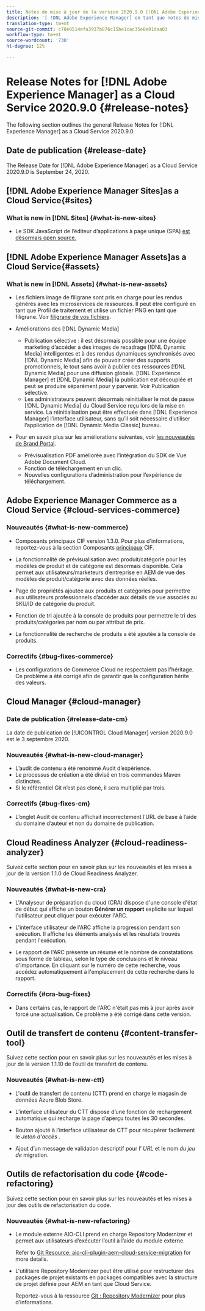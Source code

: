 ```yaml
---
title: Notes de mise à jour de la version 2020.9.0 [!DNL Adobe Experience Manager] de Cloud Service.
description: '[ !DNL Adobe Experience Manager] en tant que notes de mise à jour Cloud Service pour la version 2020.9.0.'
translation-type: tm+mt
source-git-commit: c78e0514efa3937b876c15be1cac35e8e01daa03
workflow-type: tm+mt
source-wordcount: '730'
ht-degree: 12%

---
```



# Release Notes for [!DNL Adobe Experience Manager] as a Cloud Service 2020.9.0 {#release-notes}

The following section outlines the general Release Notes for [!DNL Experience Manager] as a Cloud Service 2020.9.0.

## Date de publication {#release-date}

The Release Date for [!DNL Adobe Experience Manager] as a Cloud Service 2020.9.0 is September 24, 2020.

## [!DNL Adobe Experience Manager Sites]as a Cloud Service{#sites}

### What is new in [!DNL Sites] {#what-is-new-sites}

* Le SDK JavaScript de l’éditeur d’applications à page unique (SPA) [est désormais open source.](/help/implementing/developing/spa/reference-materials.md)

## [!DNL Adobe Experience Manager Assets]as a Cloud Service{#assets}

### What is new in [!DNL Assets] {#what-is-new-assets}

* Les fichiers image de filigrane sont pris en charge pour les rendus générés avec les microservices de ressources. Il peut être configuré en tant que Profil de traitement et utilise un fichier PNG en tant que filigrane. Voir [filigrane de vos fichiers](/help/assets/watermark-assets.md).

* Améliorations des [!DNL Dynamic Media]

   * Publication sélective : il est désormais possible pour une équipe marketing d’accéder à des images de recadrage [!DNL Dynamic Media] intelligentes et à des rendus dynamiques synchronisés avec [!DNL Dynamic Media] afin de pouvoir créer des supports promotionnels, le tout sans avoir à publier ces ressources [!DNL Dynamic Media] pour une diffusion globale. [!DNL Experience Manager] et [!DNL Dynamic Media] la publication est découplée et peut se produire séparément pour y parvenir. Voir Publication [](/help/assets/dynamic-media/selective-publishing.md)sélective.
   * Les administrateurs peuvent désormais réinitialiser le mot de passe [!DNL Dynamic Media] du Cloud Service reçu lors de la mise en service. La réinitialisation peut être effectuée dans [!DNL Experience Manager] l’interface utilisateur, sans qu’il soit nécessaire d’utiliser l’application de [!DNL Dynamic Media Classic] bureau.

* Pour en savoir plus sur les améliorations suivantes, voir [les nouveautés de Brand Portal](https://docs.adobe.com/content/help/en/experience-manager-brand-portal/using/introduction/whats-new.html).

   * Prévisualisation PDF améliorée avec l’intégration du SDK de Vue Adobe Document Cloud.
   * Fonction de téléchargement en un clic.
   * Nouvelles configurations d’administration pour l’expérience de téléchargement.

<!--
### Bugs Fixed {#bugs-fixed-assets}

TBD: list of Assets aaCS bugs that are fixed.
-->

## Adobe Experience Manager Commerce as a Cloud Service {#cloud-services-commerce}

### Nouveautés {#what-is-new-commerce}

* Composants principaux CIF version 1.3.0. Pour plus d&#39;informations, reportez-vous à la section Composants [principaux](https://github.com/adobe/aem-core-cif-components/releases/tag/core-cif-components-reactor-1.3.0) CIF.

* La fonctionnalité de prévisualisation avec produit/catégorie pour les modèles de produit et de catégorie est désormais disponible. Cela permet aux utilisateurs/marketeurs d’entreprise en AEM de vue des modèles de produit/catégorie avec des données réelles.

* Page de propriétés ajoutée aux produits et catégories pour permettre aux utilisateurs professionnels d’accéder aux détails de vue associés au SKU/ID de catégorie du produit.

* Fonction de tri ajoutée à la console de produits pour permettre le tri des produits/catégories par nom ou par attribut de prix.

* La fonctionnalité de recherche de produits a été ajoutée à la console de produits.

### Correctifs {#bug-fixes-commerce}

* Les configurations de Commerce Cloud ne respectaient pas l&#39;héritage. Ce problème a été corrigé afin de garantir que la configuration hérite des valeurs.

## Cloud Manager {#cloud-manager}

### Date de publication {#release-date-cm}

La date de publication de [!UICONTROL Cloud Manager] version 2020.9.0 est le 3 septembre 2020.

### Nouveautés {#what-is-new-cloud-manager}

* L’audit de contenu a été renommé Audit d’expérience.
* Le processus de création a été divisé en trois commandes Maven distinctes.
* Si le référentiel Git n’est pas cloné, il sera multiplié par trois.

### Correctifs {#bug-fixes-cm}

* L’onglet Audit de contenu affichait incorrectement l’URL de base à l’aide du domaine d’auteur et non du domaine de publication.

## Cloud Readiness Analyzer {#cloud-readiness-analyzer}

Suivez cette section pour en savoir plus sur les nouveautés et les mises à jour de la version 1.1.0 de Cloud Readiness Analyzer.

### Nouveautés {#what-is-new-cra}

* L&#39;Analyseur de préparation du cloud (CRA) dispose d&#39;une console d&#39;état de début qui affiche un bouton **Générer un rapport** explicite sur lequel l&#39;utilisateur peut cliquer pour exécuter l&#39;ARC.

* L&#39;interface utilisateur de l&#39;ARC affiche la progression pendant son exécution. Il affiche les éléments analysés et les résultats trouvés pendant l&#39;exécution.

* Le rapport de l&#39;ARC présente un résumé et le nombre de constatations sous forme de tableau, selon le type de conclusions et le niveau d&#39;importance. En cliquant sur le numéro de cette recherche, vous accédez automatiquement à l&#39;emplacement de cette recherche dans le rapport.

### Correctifs {#cra-bug-fixes}

* Dans certains cas, le rapport de l&#39;ARC n&#39;était pas mis à jour après avoir forcé une actualisation. Ce problème a été corrigé dans cette version.

## Outil de transfert de contenu {#content-transfer-tool}

Suivez cette section pour en savoir plus sur les nouveautés et les mises à jour de la version 1.1.10 de l’outil de transfert de contenu.

### Nouveautés {#what-is-new-ctt}

* L&#39;outil de transfert de contenu (CTT) prend en charge le magasin de données Azure Blob Store.

* L’interface utilisateur du CTT dispose d’une fonction de rechargement automatique qui recharge la page d’aperçu toutes les 30 secondes.

* Bouton ajouté à l’interface utilisateur de CTT pour récupérer facilement le *Jeton d&#39;accès* .

* Ajout d’un message de validation descriptif pour l’ *URL* et le nom *du jeu de* migration.

## Outils de refactorisation du code {#code-refactoring}

Suivez cette section pour en savoir plus sur les nouveautés et les mises à jour des outils de refactorisation du code.

### Nouveautés {#what-is-new-refactoring}

* Le module externe AIO-CLI prend en charge Repository Modernizer et permet aux utilisateurs d’exécuter l’outil à l’aide du module externe.

   Refer to [Git Resource: aio-cli-plugin-aem-cloud-service-migration](https://github.com/adobe/aio-cli-plugin-aem-cloud-service-migration) for more details.

* L&#39;utilitaire Repository Modernizer peut être utilisé pour restructurer des packages de projet existants en packages compatibles avec la structure de projet définie pour AEM en tant que Cloud Service.

   Reportez-vous à la ressource [Git : Repository Modernizer](https://github.com/adobe/aem-cloud-service-source-migration/tree/master/packages/repository-modernizer) pour plus d’informations.


